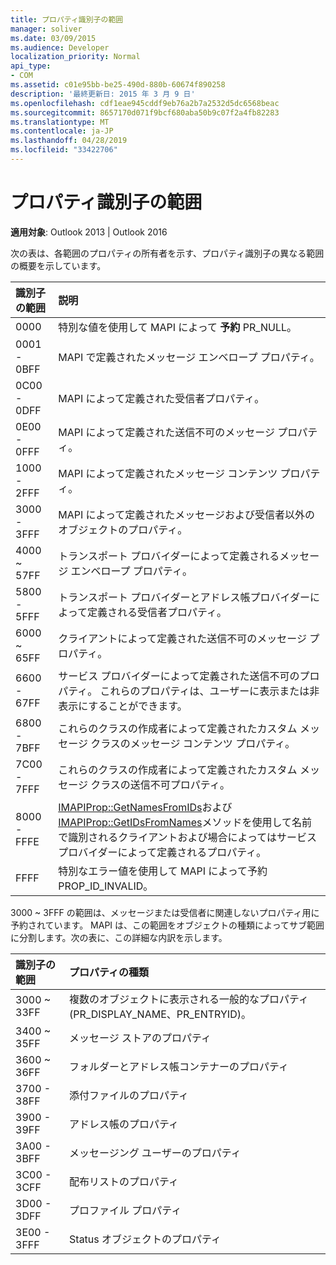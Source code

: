 ```yaml
---
title: プロパティ識別子の範囲
manager: soliver
ms.date: 03/09/2015
ms.audience: Developer
localization_priority: Normal
api_type:
- COM
ms.assetid: c01e95bb-be25-490d-880b-60674f890258
description: '最終更新日: 2015 年 3 月 9 日'
ms.openlocfilehash: cdf1eae945cddf9eb76a2b7a2532d5dc6568beac
ms.sourcegitcommit: 8657170d071f9bcf680aba50b9c07f2a4fb82283
ms.translationtype: MT
ms.contentlocale: ja-JP
ms.lasthandoff: 04/28/2019
ms.locfileid: "33422706"
---
```

# <a name="property-identifier-ranges"></a>プロパティ識別子の範囲

  
  
**適用対象**: Outlook 2013 | Outlook 2016 
  
次の表は、各範囲のプロパティの所有者を示す、プロパティ識別子の異なる範囲の概要を示しています。
  
|**識別子の範囲**|**説明**|
|:-----|:-----|
|0000  <br/> |特別な値を使用して MAPI によって **予約** PR_NULL。  <br/> |
|0001 - 0BFF  <br/> |MAPI で定義されたメッセージ エンベロープ プロパティ。  <br/> |
|0C00 - 0DFF  <br/> |MAPI によって定義された受信者プロパティ。  <br/> |
|0E00 - 0FFF  <br/> |MAPI によって定義された送信不可のメッセージ プロパティ。  <br/> |
|1000 - 2FFF  <br/> |MAPI によって定義されたメッセージ コンテンツ プロパティ。  <br/> |
|3000 - 3FFF  <br/> |MAPI によって定義されたメッセージおよび受信者以外のオブジェクトのプロパティ。  <br/> |
|4000 ~ 57FF  <br/> |トランスポート プロバイダーによって定義されるメッセージ エンベロープ プロパティ。  <br/> |
|5800 - 5FFF  <br/> |トランスポート プロバイダーとアドレス帳プロバイダーによって定義される受信者プロパティ。  <br/> |
|6000 ~ 65FF  <br/> |クライアントによって定義された送信不可のメッセージ プロパティ。  <br/> |
|6600 - 67FF  <br/> |サービス プロバイダーによって定義された送信不可のプロパティ。 これらのプロパティは、ユーザーに表示または非表示にすることができます。  <br/> |
|6800 - 7BFF  <br/> |これらのクラスの作成者によって定義されたカスタム メッセージ クラスのメッセージ コンテンツ プロパティ。  <br/> |
|7C00 - 7FFF  <br/> |これらのクラスの作成者によって定義されたカスタム メッセージ クラスの送信不可プロパティ。  <br/> |
|8000 - FFFE  <br/> |[IMAPIProp::GetNamesFromIDs](imapiprop-getnamesfromids.md)および[IMAPIProp::GetIDsFromNames](imapiprop-getidsfromnames.md)メソッドを使用して名前で識別されるクライアントおよび場合によってはサービス プロバイダーによって定義されるプロパティ。  <br/> |
|FFFF  <br/> |特別なエラー値を使用して MAPI によって予約PROP_ID_INVALID。  <br/> |
   
3000 ~ 3FFF の範囲は、メッセージまたは受信者に関連しないプロパティ用に予約されています。 MAPI は、この範囲をオブジェクトの種類によってサブ範囲に分割します。次の表に、この詳細な内訳を示します。 
  
|**識別子の範囲**|**プロパティの種類**|
|:-----|:-----|
|3000 ~ 33FF  <br/> |複数のオブジェクトに表示される一般的なプロパティ (PR_DISPLAY_NAME、PR_ENTRYID)。    <br/> |
|3400 ~ 35FF  <br/> |メッセージ ストアのプロパティ  <br/> |
|3600 ~ 36FF  <br/> |フォルダーとアドレス帳コンテナーのプロパティ  <br/> |
|3700 - 38FF  <br/> |添付ファイルのプロパティ  <br/> |
|3900 - 39FF  <br/> |アドレス帳のプロパティ  <br/> |
|3A00 - 3BFF  <br/> |メッセージング ユーザーのプロパティ  <br/> |
|3C00 - 3CFF  <br/> |配布リストのプロパティ  <br/> |
|3D00 - 3DFF  <br/> |プロファイル プロパティ  <br/> |
|3E00 - 3FFF  <br/> |Status オブジェクトのプロパティ  <br/> |
   

